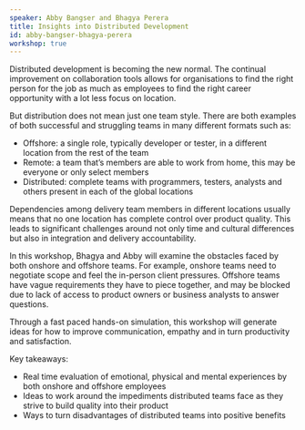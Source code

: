 ```yaml
---
speaker: Abby Bangser and Bhagya Perera
title: Insights into Distributed Development
id: abby-bangser-bhagya-perera
workshop: true
---
```

Distributed development is becoming the new normal. The continual improvement on collaboration tools allows for organisations to find the right person for the job as much as employees to find the right career opportunity with a lot less focus on location.

But distribution does not mean just one team style. There are both examples of both successful and struggling teams in many different formats such as:
  * Offshore: a single role, typically developer or tester, in a different location from the rest of the team
  * Remote: a team that’s members are able to work from home, this may be everyone or only select members
  * Distributed: complete teams with programmers, testers, analysts and others present in each of the global locations

Dependencies among delivery team members in different locations usually means that no one location has complete control over product quality. This leads to significant challenges around not only time and cultural differences but also in integration and delivery accountability.

In this workshop, Bhagya and Abby will examine the obstacles faced by both onshore and offshore teams. For example, onshore teams need to negotiate scope and feel the in-person client pressures. Offshore teams have vague requirements they have to piece together, and may be blocked due to lack of access to product owners or business analysts to answer questions.  

Through a fast paced hands-on simulation, this workshop will generate ideas for how to improve communication, empathy and in turn productivity and satisfaction.

Key takeaways:
  * Real time evaluation of emotional, physical and mental experiences by both onshore and offshore employees
  * Ideas to work around the impediments distributed teams face as they strive to build quality into their product
  * Ways to turn disadvantages of distributed teams into positive benefits
